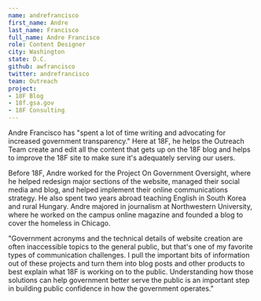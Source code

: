 ```yaml
---
name: andrefrancisco
first_name: Andre
last_name: Francisco
full_name: Andre Francisco 
role: Content Designer
city: Washington
state: D.C.
github: awfrancisco
twitter: andrefrancisco
team: Outreach
project:
- 18F Blog
- 18f.gsa.gov
- 18F Consulting
---
```


Andre Francisco has "spent a lot of time writing and advocating for increased government transparency." Here at 18F, he helps the Outreach Team create and edit all the content that gets up on the 18F blog and helps to improve the 18F site to make sure it's adequately serving our users.

Before 18F, Andre worked for the Project On Government Oversight, where he helped redesign major sections of the website, managed their social media and blog, and helped implement their online communications strategy. He also spent two years abroad teaching English in South Korea and rural Hungary. Andre majored in journalism at Northwestern University, where he worked on the campus online magazine and founded a blog to cover the homeless in Chicago.

"Government acronyms and the technical details of website creation are often inaccessible topics to the general public, but that's one of my favorite types of communication challenges. I pull the important bits of information out of these projects and turn them into blog posts and other products to best explain what 18F is working on to the public. Understanding how those solutions can help government better serve the public is an important step in building public confidence in how the government operates."
